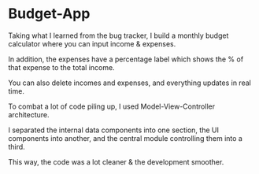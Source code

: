 # Budget-App

Taking what I learned from the bug tracker, I build a monthly budget calculator where you can input income & expenses. 

In addition, the expenses have a percentage label which shows the % of that expense to the total income. 

You can also delete incomes and expenses, and everything updates in real time. 

To combat a lot of code piling up, I used Model-View-Controller architecture. 

I separated the internal data components into one section, the UI components into another, and the central module controlling them into a third. 

This way, the code was a lot cleaner & the development smoother.
